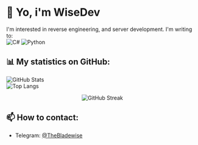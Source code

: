 # 👋 Yo, i'm WiseDev
I'm interested in reverse engineering, and server development. I'm writing to:  
![C#](https://img.shields.io/badge/-CSharp-239120?logo=csharp&logoColor=white&style=flat-square)
![Python](https://img.shields.io/badge/-Python-F9DC3E.svg?logo=Python&style=flat)

## 📊 My statistics on GitHub:  
![GitHub Stats](https://github-readme-stats.vercel.app/api?username=wisedevik&show_icons=true&theme=tokyonight)  
![Top Langs](https://github-readme-stats.vercel.app/api/top-langs/?username=wisedevik&layout=compact&theme=tokyonight)  
<p align="center">
  <img src="https://github-readme-streak-stats.herokuapp.com/?user=wisedevik&theme=tokyonight&hide_border=true" alt="GitHub Streak"/>
</p>

## 📫 How to contact:  
- Telegram: [@TheBladewise](https://t.me/TheBladewise)


